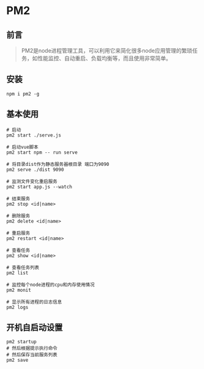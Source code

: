 # PM2

## 前言

>PM2是node进程管理工具，可以利用它来简化很多node应用管理的繁琐任务，如性能监控、自动重启、负载均衡等，而且使用非常简单。

## 安装

```shell
npm i pm2 -g
```

## 基本使用

```shell
# 启动
pm2 start ./serve.js

# 启动vue脚本
pm2 start npm -- run serve

# 将目录dist作为静态服务器根目录 端口为9090
pm2 serve ./dist 9090

# 监测文件变化重启服务
pm2 start app.js --watch

# 结束服务
pm2 stop <id|name>

# 删除服务
pm2 delete <id|name>

# 重启服务
pm2 restart <id|name>

# 查看任务
pm2 show <id|name>

# 查看任务列表
pm2 list

# 监控每个node进程的cpu和内存使用情况
pm2 monit

# 显示所有进程的日志信息
pm2 logs
```

## 开机自启动设置

```shell
pm2 startup
# 然后根据提示执行命令
# 然后保存当前服务列表
pm2 save
```